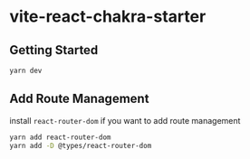 # vite-react-chakra-starter

## Getting Started

```bash
yarn dev
```
## Add Route Management

install `react-router-dom` if you want to add route management

```bash
yarn add react-router-dom
yarn add -D @types/react-router-dom
```
